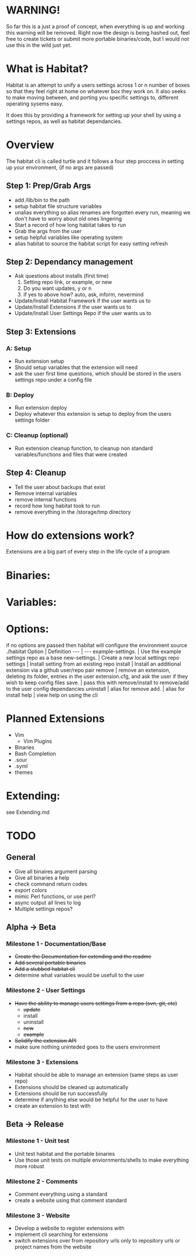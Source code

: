 # WARNING!
So far this is a just a proof of concept, when everything is up and working this warning will be removed. Right now the design is being hashed out, feel free to create tickets or submit more portable binaries/code, but I would not use this in the wild just yet.

# What is Habitat?
Habitat is an attempt to unify a users settings across 1 or n number of boxes so that they feel right at home on whatever box they work on. It also seeks to make moving between, and porting you specific settings to, different operating sysems easy.

It does this by providing a framework for setting up your shell by using a settings repos, as well as habitat dependancies.

# Overview
The habitat cli is called turtle and it follows a four step proccess in setting up your environment, (if no args are passed)

## Step 1: Prep/Grab Args
* add /lib/bin to the path
* setup habitat file structure variables
* unalias everything so alias renames are forgotten every run, meaning we don't have to worry about old ones lingering
* Start a record of how long habitat takes to run
* Grab the args from the user
* setup helpful variables like operating system
* alias habitat to source the habitat script for easy setting refresh

## Step 2: Dependancy management
* Ask questions about installs (first time)
    1. Setting repo link, or example, or new
    2. Do you want updates, y or n
    3. if yes to above how? auto, ask, inform, nevermind
* Update/Install Habitat Framework if the user wants us to
* Update/Install Extensions if the user wants us to
* Update/Install User Settings Repo if the user wants us to


## Step 3: Extensions
### A: Setup
* Run extension setup
* Should setup variables that the extension will need
* ask the user first time questions, which should be stored in the users settings repo under a config file

### B: Deploy
* Run extension deploy
* Deploy whatever this extension is setup to deploy from the users settings folder

### C: Cleanup (optional)
* Run extension cleanup function, to cleanup non standard variables/functions and files that were created

## Step 4: Cleanup
* Tell the user about backups that exist
* Remove internal variables
* remove internal functions
* record how long habitat took to run
* remove everything in the /storage/tmp directory

# How do extensions work?
Extensions are a big part of every step in the life cycle of a program

# Binaries:

# Variables:

# Options:
if no options are passed then habitat will configure the environment
source ./habitat <options>
Option            | Definition
---               | ---
example-settings. | Use the example settings repo as a base
new-settings.     | Create a new local settings repo
settings          | Install setting from an existing repo
install           | Install an additional extension via a github user/repo pair
remove            | remove an extension, deleting its folder, entries in the user extension.cfg, and ask the user if they wish to keep config files
save.             | pass this with remove/install to remove/add to the user config dependancies
uninstall         | alias for remove
add.              | alias for install
help              | view help on using the cli

# Planned Extensions
* Vim
    * Vim Plugins
* Binaries
* Bash Completion
* .sour
* .syml
* themes

# Extending:
see Extending.md

# TODO
## General
* Give all binaires argument parsing
* Give all binaries a help
* check command return codes
* export colors
* mimic Perl functions, or use perl?
* async output all lines to log
* Multiple settings repos?

## Alpha -> Beta
### Milestone 1 - Documentation/Base
* ~~Create the Documentation for extending and the readme~~
* ~~Add several portable binaries~~
* ~~Add a stubbed habitat cli~~
* determine what variables would be usefull to the user

### Milestone 2 - User Settings
* ~~Have the ability to manage users settings from a repo (svn, git, etc)~~
    * ~~update~~
    * install
    * uninstall
    * ~~new~~
    * ~~example~~
* ~~Solidify the extension API~~
* make sure nothing uninteded goes to the users environment

### Milestone 3 - Extensions
* Habitat should be able to manage an extension (same steps as user repo)
* Extensions should be cleaned up automatically
* Extensions should be run successfully
* determine if anything else would be helpful for the user to have
* create an extension to test with


## Beta -> Release
### Milestone 1 - Unit test
* Unit test habitat and the portable binaries
* Use those unit tests on multiple enviornments/shells to make everything more robust

### Milestone 2 - Comments
* Comment everything using a standard
* create a website using that comment standard

### Milestone 3 - Website
* Develop a website to register extensions with
* implement cli searching for extensions
* switch extensions over from repository urls only to repository urls or project names from the website
